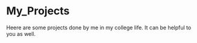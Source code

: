 # My_Projects
Heere are some projects done by me in my college life. It can be helpful to you as well.
